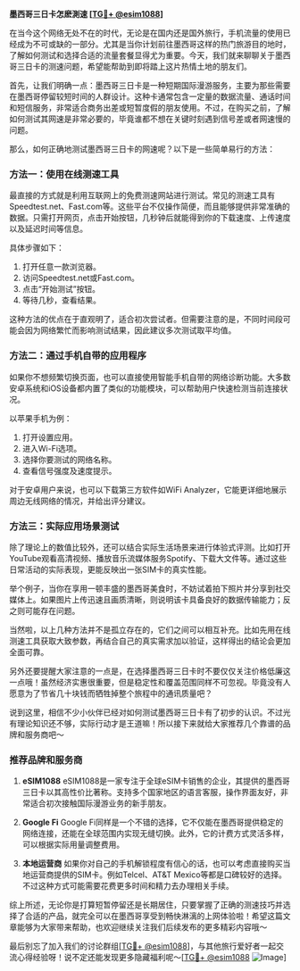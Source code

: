 **墨西哥三日卡怎麽測速 [[TG💪+ @esim1088](https://t.me/s/esim1088)]**

在当今这个网络无处不在的时代，无论是在国内还是国外旅行，手机流量的使用已经成为不可或缺的一部分。尤其是当你计划前往墨西哥这样的热门旅游目的地时，了解如何测试和选择合适的流量套餐显得尤为重要。今天，我们就来聊聊关于墨西哥三日卡的测速问题，希望能帮助到即将踏上这片热情土地的朋友们。

首先，让我们明确一点：墨西哥三日卡是一种短期国际漫游服务，主要为那些需要在墨西哥停留较短时间的人群设计。这种卡通常包含一定量的数据流量、通话时间和短信服务，非常适合商务出差或短暂度假的朋友使用。不过，在购买之前，了解如何测试其网速是非常必要的，毕竟谁都不想在关键时刻遇到信号差或者网速慢的问题。

那么，如何正确地测试墨西哥三日卡的网速呢？以下是一些简单易行的方法：

### 方法一：使用在线测速工具

最直接的方式就是利用互联网上的免费测速网站进行测试。常见的测速工具有Speedtest.net、Fast.com等。这些平台不仅操作简便，而且能够提供非常准确的数据。只需打开网页，点击开始按钮，几秒钟后就能得到你的下载速度、上传速度以及延迟时间等信息。

具体步骤如下：
1. 打开任意一款浏览器。
2. 访问Speedtest.net或Fast.com。
3. 点击“开始测试”按钮。
4. 等待几秒，查看结果。

这种方法的优点在于直观明了，适合初次尝试者。但需要注意的是，不同时间段可能会因为网络繁忙而影响测试结果，因此建议多次测试取平均值。

### 方法二：通过手机自带的应用程序

如果你不想频繁切换页面，也可以直接使用智能手机自带的网络诊断功能。大多数安卓系统和iOS设备都内置了类似的功能模块，可以帮助用户快速检测当前连接状况。

以苹果手机为例：
1. 打开设置应用。
2. 进入Wi-Fi选项。
3. 选择你要测试的网络名称。
4. 查看信号强度及速度提示。

对于安卓用户来说，也可以下载第三方软件如WiFi Analyzer，它能更详细地展示周边无线网络的情况，并给出评分建议。

### 方法三：实际应用场景测试

除了理论上的数值比较外，还可以结合实际生活场景来进行体验式评测。比如打开YouTube观看高清视频、播放音乐流媒体服务Spotify、下载大文件等。通过这些日常活动的实际表现，更能反映出一张SIM卡的真实性能。

举个例子，当你在享用一顿丰盛的墨西哥美食时，不妨试着拍下照片并分享到社交媒体上。如果图片上传迅速且画质清晰，则说明该卡具备良好的数据传输能力；反之则可能存在问题。

当然啦，以上几种方法并不是孤立存在的，它们之间可以相互补充。比如先用在线测速工具获取大致参数，再结合自己的真实需求加以验证，这样得出的结论会更加全面可靠。

另外还要提醒大家注意的一点是，在选择墨西哥三日卡时不要仅仅关注价格低廉这一点哦！虽然经济实惠很重要，但是稳定性和覆盖范围同样不可忽视。毕竟没有人愿意为了节省几十块钱而牺牲掉整个旅程中的通讯质量吧？

说到这里，相信不少小伙伴已经对如何测试墨西哥三日卡有了初步的认识。不过光有理论知识还不够，实际行动才是王道嘛！所以接下来就给大家推荐几个靠谱的品牌和服务商吧～

### 推荐品牌和服务商

1. **eSIM1088**
   eSIM1088是一家专注于全球eSIM卡销售的企业，其提供的墨西哥三日卡以其高性价比著称。支持多个国家地区的语言客服，操作界面友好，非常适合初次接触国际漫游业务的新手朋友。

2. **Google Fi**
   Google Fi同样是一个不错的选择，它不仅能在墨西哥提供稳定的网络连接，还能在全球范围内实现无缝切换。此外，它的计费方式灵活多样，可以根据实际用量调整费用。

3. **本地运营商**
   如果你对自己的手机解锁程度有信心的话，也可以考虑直接购买当地运营商提供的SIM卡。例如Telcel、AT&T Mexico等都是口碑较好的选择。不过这种方式可能需要花费更多时间和精力去办理相关手续。

综上所述，无论你是打算短暂停留还是长期居住，只要掌握了正确的测速技巧并选择了合适的产品，就完全可以在墨西哥享受到畅快淋漓的上网体验啦！希望这篇文章能够为大家带来帮助，也欢迎继续关注我们后续发布的更多精彩内容哦～

最后别忘了加入我们的讨论群组[[TG💪+ @esim1088](https://t.me/s/esim1088)]，与其他旅行爱好者一起交流心得经验呀！说不定还能发现更多隐藏福利呢～[[TG💪+ @esim1088](https://t.me/s/esim1088) ![Image](https://i.postimg.cc/4NQfJmqS/Snipaste-2025-05-13-00-14-12.png)]